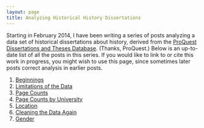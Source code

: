 ```yaml
---
layout: page
title: Analyzing Historical History Dissertations
---
```


Starting in February 2014, I have been writing a series of posts
analyzing a data set of historical dissertations about history, derived
from the [ProQuest Dissertations and Theses Database][]. (Thanks,
ProQuest.) Below is an up-to-date list of all the posts in this series.
If you would like to link to or cite this work in progress, you might
wish to use this page, since sometimes later posts correct analysis in
earlier posts.

1.  [Beginnings][]
2.  [Limitations of the Data][]
3.  [Page Counts][]
4.  [Page Counts by University][]
5.  [Location][]
6.  [Cleaning the Data Again][]
7.  [Gender][]


  [ProQuest Dissertations and Theses Database]: http://www.proquest.com/en-US/catalogs/databases/detail/pqdt.shtml
  [Beginnings]: http://lincolnmullen.com/blog/analyzing-historical-history-dissertations-beginnings/
  [Limitations of the Data]: http://lincolnmullen.com/blog/analyzing-historical-history-dissertations-limitations-of-the-data/
  [Page Counts]: http://lincolnmullen.com/blog/analyzing-historical-history-dissertations-page-counts/
  [Page Counts by University]: http://lincolnmullen.com/blog/analyzing-historical-history-dissertations-page-counts-by-university/
  [Location]: http://lincolnmullen.com/blog/analyzing-historical-history-dissertations-location/
  [Cleaning the Data Again]: http://lincolnmullen.com/blog/analyzing-historical-history-dissertations-cleaning-the-data-again/
  [Gender]: http://lincolnmullen.com/blog/analyzing-historical-history-dissertations-gender/
